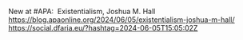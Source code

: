 New at #APA:  Existentialism, Joshua M. Hall https://blog.apaonline.org/2024/06/05/existentialism-joshua-m-hall/ https://social.dfaria.eu/?hashtag=2024-06-05T15:05:02Z
